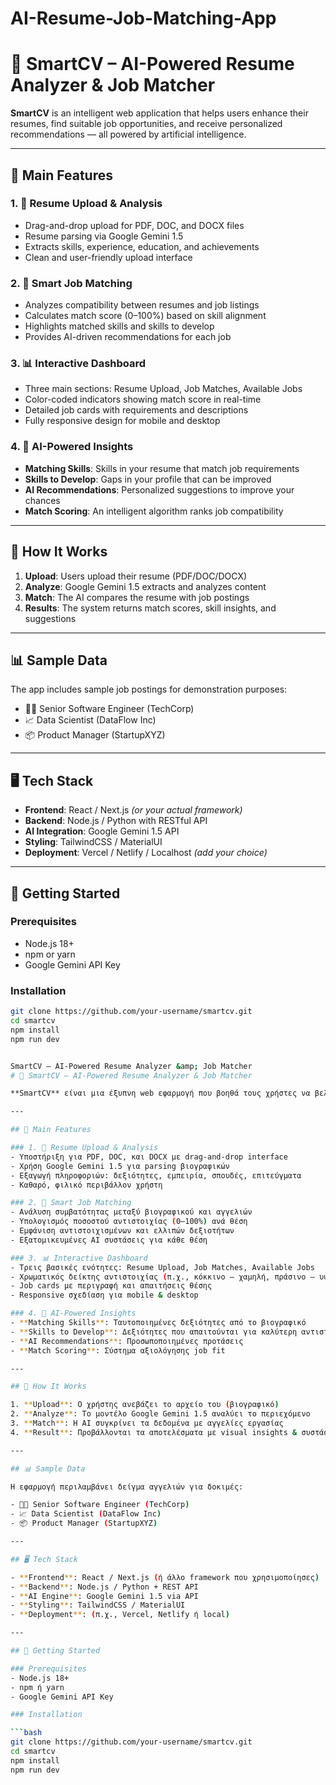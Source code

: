# AI-Resume-Job-Matching-App








# 💼 SmartCV – AI-Powered Resume Analyzer & Job Matcher

**SmartCV** is an intelligent web application that helps users enhance their resumes, find suitable job opportunities, and receive personalized recommendations — all powered by artificial intelligence.

---

## 🎯 Main Features

### 1. 📄 Resume Upload & Analysis
- Drag-and-drop upload for PDF, DOC, and DOCX files
- Resume parsing via Google Gemini 1.5
- Extracts skills, experience, education, and achievements
- Clean and user-friendly upload interface

### 2. 🧠 Smart Job Matching
- Analyzes compatibility between resumes and job listings
- Calculates match score (0–100%) based on skill alignment
- Highlights matched skills and skills to develop
- Provides AI-driven recommendations for each job

### 3. 📊 Interactive Dashboard
- Three main sections: Resume Upload, Job Matches, Available Jobs
- Color-coded indicators showing match score in real-time
- Detailed job cards with requirements and descriptions
- Fully responsive design for mobile and desktop

### 4. 🤖 AI-Powered Insights
- **Matching Skills**: Skills in your resume that match job requirements
- **Skills to Develop**: Gaps in your profile that can be improved
- **AI Recommendations**: Personalized suggestions to improve your chances
- **Match Scoring**: An intelligent algorithm ranks job compatibility

---

## 🔧 How It Works

1. **Upload**: Users upload their resume (PDF/DOC/DOCX)
2. **Analyze**: Google Gemini 1.5 extracts and analyzes content
3. **Match**: The AI compares the resume with job postings
4. **Results**: The system returns match scores, skill insights, and suggestions

---

## 📊 Sample Data

The app includes sample job postings for demonstration purposes:

- 👨‍💻 Senior Software Engineer (TechCorp)
- 📈 Data Scientist (DataFlow Inc)
- 📦 Product Manager (StartupXYZ)

---

## 🖥️ Tech Stack

- **Frontend**: React / Next.js *(or your actual framework)*
- **Backend**: Node.js / Python with RESTful API
- **AI Integration**: Google Gemini 1.5 API
- **Styling**: TailwindCSS / MaterialUI
- **Deployment**: Vercel / Netlify / Localhost *(add your choice)*

---

## 🚀 Getting Started

### Prerequisites
- Node.js 18+
- npm or yarn
- Google Gemini API Key

### Installation

```bash
git clone https://github.com/your-username/smartcv.git
cd smartcv
npm install
npm run dev


SmartCV – AI-Powered Resume Analyzer &amp; Job Matcher
# 💼 SmartCV – AI-Powered Resume Analyzer & Job Matcher

**SmartCV** είναι μια έξυπνη web εφαρμογή που βοηθά τους χρήστες να βελτιώσουν το βιογραφικό τους, να εντοπίσουν κατάλληλες θέσεις εργασίας και να λάβουν προσωποποιημένες συμβουλές με τη βοήθεια τεχνητής νοημοσύνης.

---

## 🎯 Main Features

### 1. 📄 Resume Upload & Analysis
- Υποστήριξη για PDF, DOC, και DOCX με drag-and-drop interface
- Χρήση Google Gemini 1.5 για parsing βιογραφικών
- Εξαγωγή πληροφοριών: δεξιότητες, εμπειρία, σπουδές, επιτεύγματα
- Καθαρό, φιλικό περιβάλλον χρήστη

### 2. 🧠 Smart Job Matching
- Ανάλυση συμβατότητας μεταξύ βιογραφικού και αγγελιών
- Υπολογισμός ποσοστού αντιστοιχίας (0–100%) ανά θέση
- Εμφάνιση αντιστοιχισμένων και ελλιπών δεξιοτήτων
- Εξατομικευμένες AI συστάσεις για κάθε θέση

### 3. 📊 Interactive Dashboard
- Τρεις βασικές ενότητες: Resume Upload, Job Matches, Available Jobs
- Χρωματικός δείκτης αντιστοιχίας (π.χ., κόκκινο – χαμηλή, πράσινο – υψηλή)
- Job cards με περιγραφή και απαιτήσεις θέσης
- Responsive σχεδίαση για mobile & desktop

### 4. 🤖 AI-Powered Insights
- **Matching Skills**: Ταυτοποιημένες δεξιότητες από το βιογραφικό
- **Skills to Develop**: Δεξιότητες που απαιτούνται για καλύτερη αντιστοιχία
- **AI Recommendations**: Προσωποποιημένες προτάσεις
- **Match Scoring**: Σύστημα αξιολόγησης job fit

---

## 🔧 How It Works

1. **Upload**: Ο χρήστης ανεβάζει το αρχείο του (βιογραφικό)
2. **Analyze**: Το μοντέλο Google Gemini 1.5 αναλύει το περιεχόμενο
3. **Match**: Η AI συγκρίνει τα δεδομένα με αγγελίες εργασίας
4. **Result**: Προβάλλονται τα αποτελέσματα με visual insights & συστάσεις

---

## 📊 Sample Data

Η εφαρμογή περιλαμβάνει δείγμα αγγελιών για δοκιμές:

- 👨‍💻 Senior Software Engineer (TechCorp)
- 📈 Data Scientist (DataFlow Inc)
- 📦 Product Manager (StartupXYZ)

---

## 🖥️ Tech Stack

- **Frontend**: React / Next.js (ή άλλο framework που χρησιμοποίησες)
- **Backend**: Node.js / Python + REST API
- **AI Engine**: Google Gemini 1.5 via API
- **Styling**: TailwindCSS / MaterialUI
- **Deployment**: (π.χ., Vercel, Netlify ή local)

---

## 🚀 Getting Started

### Prerequisites
- Node.js 18+
- npm ή yarn
- Google Gemini API Key

### Installation

```bash
git clone https://github.com/your-username/smartcv.git
cd smartcv
npm install
npm run dev
